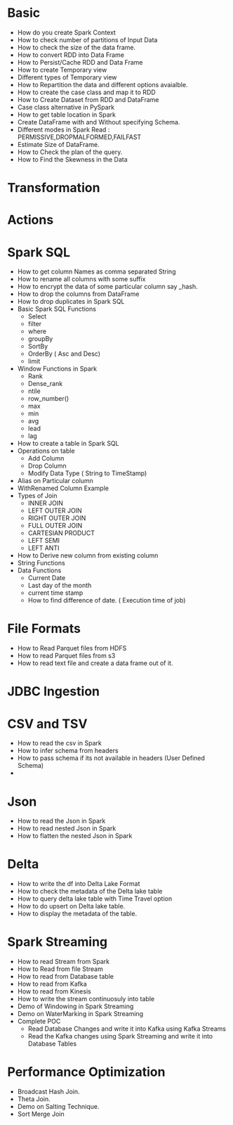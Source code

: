 # Basic

- How do you create Spark Context
- How to check number of partitions of Input Data
- How to check the size of the data frame.
- How to convert RDD into Data Frame
- How to Persist/Cache RDD and Data Frame
- How to create Temporary view
- Different types of Temporary view 
- How to Repartition the data and different options avaialble.
- How to create the case class and map it to RDD
- How to Create Dataset from RDD and DataFrame
- Case class alternative in PySpark
- How to get table location in Spark
- Create DataFrame with and Without specifying Schema.
- Different modes in Spark Read : PERMISSIVE,DROPMALFORMED,FAILFAST
- Estimate Size of DataFrame.
- How to Check the plan of the query.
- How to Find the Skewness in the Data

# Transformation
# Actions
# Spark SQL

- How to get column Names as comma separated String
- How to rename all columns with some suffix
- How to encrypt the data of some particular column say _hash.
- How to drop the columns from DataFrame
- How to drop duplicates in Spark SQL
- Basic Spark SQL Functions
    - Select
    - filter
    - where
    - groupBy
    - SortBy
    - OrderBy ( Asc and Desc)
    - limit
- Window Functions in Spark
    - Rank
    - Dense_rank
    - ntile
    - row_number()
    - max
    - min
    - avg
    - lead
    - lag
- How to create a table in Spark SQL
- Operations on table
    - Add Column
    - Drop Column
    - Modify Data Type ( String to TimeStamp)
- Alias on Particular column
- WithRenamed Column Example
- Types of Join 
    - INNER JOIN
    - LEFT OUTER JOIN
    - RIGHT OUTER JOIN
    - FULL OUTER JOIN
    - CARTESIAN PRODUCT
    - LEFT SEMI
    - LEFT ANTI 
- How to Derive new column from existing column
- String Functions
- Data Functions
    - Current Date
    - Last day of the month
    - current time stamp
    - How to find difference of date. ( Execution time of job)




# File Formats

- How to Read Parquet files from HDFS
- How to read Parquet files from s3
- How to read text file and create a data frame out of it.


# JDBC Ingestion

# CSV and TSV 

- How to read the csv in Spark
- How to infer schema from headers
- How to pass schema if its not available in headers (User Defined Schema)
- 


# Json

- How to read the Json in Spark
- How to read nested Json in Spark
- How to flatten the nested Json in Spark

# Delta

- How to write the df into Delta Lake Format
- How to check the metadata of the Delta lake table
- How to query delta lake table with Time Travel option
- How to do upsert on Delta lake table.
- How to display the metadata of the table.


# Spark Streaming

- How to read Stream from Spark
- How to Read from file Stream
- How to read from Database table
- How to read from Kafka
- How to read from Kinesis
- How to write the stream continuosuly into table
- Demo of Windowing in Spark Streaming
- Demo on WaterMarking in Spark Streaming
- Complete POC
    - Read Database Changes and write it into Kafka using Kafka Streams
    - Read the Kafka changes using Spark Streaming and write it into Database Tables


# Performance Optimization

- Broadcast Hash Join.
- Theta Join.
- Demo on Salting Technique.
- Sort Merge Join


